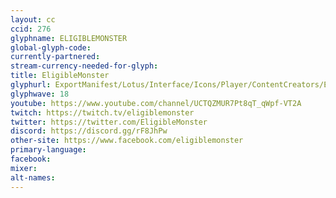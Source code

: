 ```yaml
---
layout: cc
ccid: 276
glyphname: ELIGIBLEMONSTER
global-glyph-code:
currently-partnered:
stream-currency-needed-for-glyph:
title: EligibleMonster
glyphurl: ExportManifest/Lotus/Interface/Icons/Player/ContentCreators/ElgibleMonster.png
glyphwave: 18
youtube: https://www.youtube.com/channel/UCTQZMUR7Pt8qT_qWpf-VT2A
twitch: https://twitch.tv/eligiblemonster
twitter: https://twitter.com/EligibleMonster
discord: https://discord.gg/rF8JhPw
other-site: https://www.facebook.com/eligiblemonster
primary-language:
facebook:
mixer:
alt-names:
---
```

